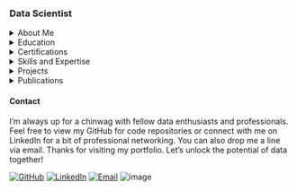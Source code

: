 ### Data Scientist

<details>
  <summary>About Me</summary>
  <p>I’ve got a B.A. in Philosophy from Universitas Gadjah Mada, where I sharpened my analytical thinking and reasoning chops. My journey into the data science realm has been fuelled by a desire to merge abstract thinking with practical application, giving me a unique angle on problem-solving.</p>
</details>

<details>
  <summary>Education</summary>
  <ul>
    <li><strong>B.A. in Philosophy</strong>, Universitas Gadjah Mada at Yogyakarta, Indonesia. August 2020</li>
  </ul>
</details>

<details>
  <summary>Certifications</summary>
  <ul>
    <li><strong>Data Science and Machine Learning</strong>, Purwadhika Digital Technology School at Batam, Indonesia. March - July 2024</li>
    <li><strong>Data Analysis</strong>, MySkill Intensive Bootcamp. September - October 2023</li>
    <li><strong>UX Writer</strong>, Jobhun Academy. September - October 2022</li>
  </ul>
</details>

<details>
  <summary>Skills and Expertise</summary>
  <ul>
    <li><strong>Programming Languages:</strong> Python, SQL</li>
    <li><strong>Data Analysis:</strong> Exploratory Data Analysis (EDA), Statistical Analysis, Hypothesis Testing</li>
    <li><strong>Machine Learning:</strong> Supervised and Unsupervised Learning, Model Evaluation, Hyperparameter Tuning</li>
    <li><strong>Tools and Technologies:</strong> Pandas, NumPy, Scikit-learn, TensorFlow, Keras, Jupyter Notebooks</li>
    <li><strong>Data Visualisation:</strong> Matplotlib, Seaborn, Plotly, Tableau</li>
    <li><strong>Big Data Technologies:</strong> Hadoop, Spark</li>
    <li><strong>Model Interpretability:</strong> SHAP (SHapley Additive exPlanations)</li>
    <li><strong>Languages:</strong> English, French</li>
  </ul>
</details>

<details>
  <summary>Projects</summary>
  <ul>
    <li><details>
          <summary>Simple Library System (March - April 2024)</summary>
          <ul>
            <li>Designed and implemented a CRUD (Create, Read, Update, Delete) application for a simple library system.</li>
            <li>Conducted thorough testing to ensure application reliability and performance.</li>
            <li>Collaborated with a small team to refine user requirements and ensure the final product met all specified needs.</li>
            <li><a href="https://github.com/klmnsrffn/simple_library_system">GitHub Repository</a>
        </details>
    </li>
    <li><details>
          <summary>Business Analysis in AWS SaaS Sales (May - June 2024)</summary>
          <ul>
            <li>Conducted in-depth market analysis to identify key trends and opportunities in the AWS SaaS sector.</li>
            <li>Analysed sales data to uncover insights and formulate strategies to increase market penetration and revenue growth.</li>
            <li>Presented findings and strategic recommendations to senior management to inform decision-making.</li>
            <li><a href="https://github.com/klmnsrffn/AWS-SaaS-Sales-Analysis">GitHub Repository</a> | <a href="https://public.tableau.com/app/profile/klemens.raffen/viz/TrendinJapanbasedonAWSSaaSSalesDatabase/Dashboard1?publish=yes">Dashboard Tableau</a></li>
        </details>
    </li>
    <li><details>
          <summary>Sentiment Analysis and LDA Modelling on Albert Camus’ Book “L’Homme Révolté” (June 2024)</summary>
          <ul>
            <li>Conducted sentiment analysis on the text of Albert Camus’ “L’Homme Révolté” to understand the emotional tone and thematic content.</li>
            <li>Implemented Latent Dirichlet Allocation (LDA) modelling to identify and analyse key topics within the book.</li>
            <li>Utilised Python and relevant libraries such as NLTK, SpaCy, and Gensim for text processing and modelling.</li>
            <li>Visualised sentiment trends and topic distributions using data visualisation tools like Matplotlib and Seaborn.</li>
            <li>Interpreted the results to provide insights into the philosophical themes and emotional nuances of the book.</li>
            <li>Documented the methodology, results, and interpretations in a comprehensive report.</li>
            <li><a href="https://github.com/klmnsrffn/CAMUS_l-homme_revolt-">GitHub Repository</a> | <a href="https://medium.com/@klmnsrffn/unveiling-the-themes-of-albert-camus-l-homme-révolté-through-data-analysis-f4517f6795a4">Medium Link</a></li>
          </ul>
        </details>
    </li>
    <li><details>
          <summary>Customer Lifetime Value (June - July 2024)</summary>
          <ul>
            <li>Developed and implemented predictive models to accurately forecast Customer Lifetime Value (CLV), enhancing marketing strategies and customer segmentation.</li>
            <li><a href="https://github.com/klmnsrffn/customer-lifetime-value">GitHub Repository</a></li>
          </ul>
        </details>
    </li>
  </ul>
</details>

<details>
  <summary>Publications</summary>
  <ul>
    <li><details>
          <summary>Cryptographic Hashing with Python’s Hashlib Module: An Introduction</summary>
          <ul>
            <li>Put out an article giving props to hashlib in programming and data security.</li>
            <li>Dived into how it flips data into secure hash values like SHA-256 and SHA-512, banging on about perks like boosted data security, checking if things are on the level, slick performance, and sticking to cryptographic standards.</li>
            <li><a href="https://github.com/klmnsrffn/Customer-Lifetime-Value">Medium Link</a></li>
          </ul>
        </details>
    </li>
    <li><details>
          <summary>Philosophy Featuring Data Analysis: A Simple Explanation of the Usage of Data Analysis in Philosophical Research</summary>
          <ul>
            <li>Wrote a banging piece on Medium titled ‘Philosophy Featuring Data Analysis: A Simple Explanation of the Usage of Data Analysis’.</li>
            <li>Delved into blending philosophical concepts with practical data crunching techniques, showing how they help make sense of tricky datasets and nab juicy insights.</li>
            <li><a href="https://medium.com/@klmnsrffn/philosophy-featuring-data-analysis-a-simple-explanation-of-the-usage-of-data-analysis-in-b752a2e8623d">Medium Link</a></li>
          </ul>
        </details>
    </li>
    <li><details>
          <summary>Leveraging Cloud NLP Services for Philosophical Research: Enhancing Text Analysis and Literature Reviews</summary>
          <ul>
            <li>Chucked out an article on Medium titled ‘Harnessing Cloud NLP Services for Philosophical Research: Givin’ Text Analysis and Literature a Boost’.</li>
            <li>Explored how cloud-based NLP services ramp up text analysis in philosophical research, showin’ off new ways to delve into literature.</li>
            <li><a href="https://medium.com/@klmnsrffn/leveraging-cloud-nlp-services-for-philosophical-research-enhancing-text-analysis-and-literature-c9defccec47a">Medium Link</a></li>
          </ul>
        </details>
    </li>
  </ul>
</details>



#### Contact

<p>I’m always up for a chinwag with fellow data enthusiasts and professionals. Feel free to view my GitHub for code repositories or connect with me on LinkedIn for a bit of professional networking. You can also drop me a line via email. Thanks for visiting my portfolio. Let’s unlock the potential of data together!</p>

[![GitHub](https://img.shields.io/badge/GitHub-100000?style=for-the-badge&logo=github&logoColor=white)](https://github.com/klmnsrffn)
[![LinkedIn](https://img.shields.io/badge/LinkedIn-0077B5?style=for-the-badge&logo=linkedin&logoColor=white)](https://www.linkedin.com/in/klmnsrffn)
[![Email](https://img.shields.io/badge/Email-D44638?style=for-the-badge&logo=gmail&logoColor=white)](mailto:klmnsrffn@outlook.be)
![image](https://github.com/user-attachments/assets/ac5f8360-ae88-48b1-a585-e51e5478f617)
